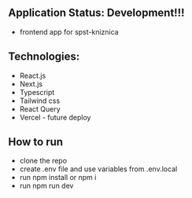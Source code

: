 ## Application Status: Development!!!

- frontend app for spst-kniznica

## Technologies:

- React.js
- Next.js
- Typescript
- Tailwind css
- React Query
- Vercel - future deploy

## How to run

- clone the repo
- create .env file and use variables from .env.local
- run npm install or npm i
- run npm run dev
